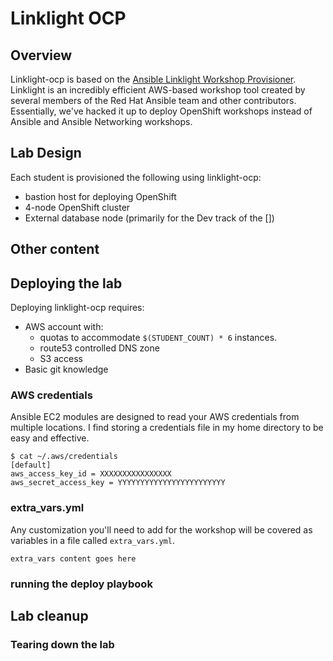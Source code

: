 # Linklight OCP

## Overview

Linklight-ocp is based on the [Ansible Linklight Workshop Provisioner](https://github.com/network-automation/linklight). Linklight is an incredibly efficient AWS-based workshop tool created by several members of the Red Hat Ansible team and other contributors. Essentially, we've hacked it up to deploy OpenShift workshops instead of Ansible and Ansible Networking workshops.

## Lab Design

Each student is provisioned the following using linklight-ocp:
* bastion host for deploying OpenShift
* 4-node OpenShift cluster
* External database node (primarily for the Dev track of the [])

## Other content



## Deploying the lab

Deploying linklight-ocp requires:

* AWS account with:
  * quotas to accommodate `$(STUDENT_COUNT) * 6` instances.
  * route53 controlled DNS zone
  * S3 access
* Basic git knowledge

### AWS credentials

Ansible EC2 modules are designed to read your AWS credentials from multiple locations. I find storing a credentials file in my home directory to be easy and effective.

```
$ cat ~/.aws/credentials
[default]
aws_access_key_id = XXXXXXXXXXXXXXXX
aws_secret_access_key = YYYYYYYYYYYYYYYYYYYYYYYY
```

### extra_vars.yml

Any customization you'll need to add for the workshop will be covered as variables in a file called `extra_vars.yml`.

```
extra_vars content goes here
```

### running the deploy playbook

## Lab cleanup

### Tearing down the lab
